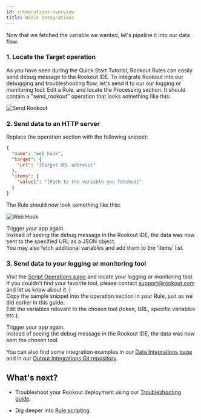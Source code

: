 ```yaml
---
id: integrations-overview
title: Basic Integrations
---
```


Now that we fetched the variable we wanted, let's pipeline it into our data flow.

### 1. Locate the Target operation

As you have seen during the Quick Start Tutorial, Rookout Rules can easily send debug message to the Rookout IDE.</b>
To integrate Rookout into our debugging and troubleshooting flow, let's send it to our our logging or monitoring tool.</b>
Edit a Rule, and locate the Processing section.</b>
It should contain a "send_rookout" operation that looks something like this:</b>

![Send Rookout](/img/screenshots/basic_integration_1.png)

### 2. Send data to an HTTP server

Replace the operation section with the following snippet:

```json
{
  "name": "web_hook",
  "target": {
    "url": "[Target URL address]"
  },
  "items": {
    "value1": "[Path to the variable you fetched]"
  }
}
```

The Rule should now look something like this:

![Web Hook](/img/screenshots/basic_integration_2.png)

Trigger your app again.<br/>
Instead of seeing the debug message in the Rookout IDE, the data was now sent to the specified URL as a JSON object.<br/>
You may also fetch additional variables and add them to the 'items' list.

### 3. Send data to your logging or monitoring tool

Visit the [Script Operations page](rules-operations.md) and locate your logging or monitoring tool.<br/>
If you couldn't find your favorite tool, please contact support@rookout.com and let us know about it :)<br/>
Copy the sample snippet into the operation section in your Rule, just as we did earlier in this guide.<br/>
Edit the variables relevant to the chosen tool (token, URL, specific variables etc.).

Trigger your app again.<br/>
Instead of seeing the debug message in the Rookout IDE, the data was now sent the chosen tool.

You can also find some integration examples in our [Data Integrations page](integrations-home.md) and in our [Output Integrations Git repository](https://github.com/Rookout/deployment-examples).

## What's next?

- Troubleshoot your Rookout deployment using our [Troubleshooting guide](troubleshooting-rules.md).

- Dig deeper into [Rule scripting](rules-index.md).